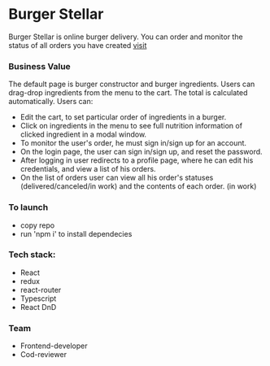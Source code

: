 # Burger Stellar

Burger Stellar is online burger delivery. You can order and monitor the status of all orders you have created [visit](https://react-burger-yp.vercel.app)

### Business Value

The default page is burger constructor and burger ingredients.
Users can drag-drop ingredients from the menu to the cart. The total is calculated automatically.
Users can:

- Edit the cart, to set particular order of ingredients in a burger.
- Click on ingredients in the menu to see full nutrition information of clicked ingredient in a modal window.
- To monitor the user's order, he must sign in/sign up for an account.
- On the login page, the user can sign in/sign up, and reset the password.
- After logging in user redirects to a profile page, where he can edit his credentials, and view a list of his orders.
- On the list of orders user can view all his order's statuses (delivered/canceled/in work) and the contents of each order. (in work)

### To launch
  - copy repo
  - run 'npm i' to install dependecies

### Tech stack:

- React
- redux
- react-router
- Typescript
- React DnD

### Team

- Frontend-developer
- Cod-reviewer
